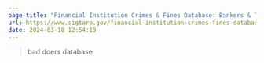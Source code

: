 ```yaml
---
page-title: "Financial Institution Crimes & Fines Database: Bankers & Traders | Office of the Special Inspector General for the Troubled Asset Relief Program"
url: https://www.sigtarp.gov/financial-institution-crimes-fines-database-bankers-traders
date: 2024-03-18 12:54:19
---
```


> bad doers database